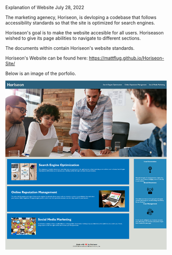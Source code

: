 Explanation of Website
July 28, 2022

The marketing agenecy, Horiseon, is devloping a codebase that follows accessibility standards so that the site is optimized for search engines.

Horiseaon's goal is to make the website accesible for all users.
Horiseason wished to give its page abilities to navigate to different sections.

The documents within contain Horiseon's website standards.

Horiseon's Website can be found here:
https://mattflug.github.io/Horiseon-Site/

Below is an image of the porfolio.

![alt text](./assets/first-hw-image.png)
